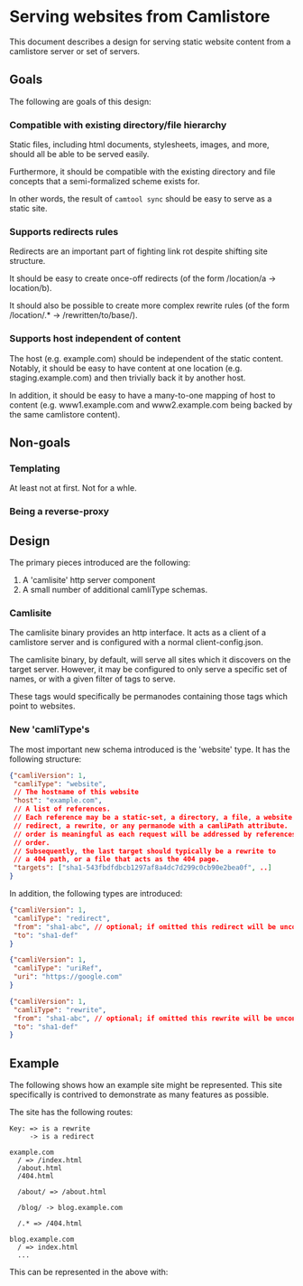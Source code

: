 # Serving websites from Camlistore

This document describes a design for serving static website content from a camlistore server or set of servers.

## Goals

The following are goals of this design:

### Compatible with existing directory/file hierarchy

Static files, including html documents, stylesheets, images, and more, should all be able to be served easily.

Furthermore, it should be compatible with the existing directory and file
concepts that a semi-formalized scheme exists for.

In other words, the result of `camtool sync` should be easy to serve as a static site.

### Supports redirects rules

Redirects are an important part of fighting link rot despite shifting site structure.

It should be easy to create once-off redirects (of the form /location/a -> location/b).

It should also be possible to create more complex rewrite rules (of the form /location/.\* -> /rewritten/to/base/).

### Supports host independent of content

The host (e.g. example.com) should be independent of the static content. Notably, it should be easy to have content at one location (e.g. staging.example.com) and then trivially back it by another host.

In addition, it should be easy to have a many-to-one mapping of host to content (e.g. www1.example.com and www2.example.com being backed by the same camlistore content).

## Non-goals

### Templating

At least not at first. Not for a whle.

### Being a reverse-proxy

## Design

The primary pieces introduced are the following:

1. A 'camlisite' http server component
1. A small number of additional camliType schemas.

### Camlisite

The camlisite binary provides an http interface. It acts as a client of a camlistore server and is configured with a normal client-config.json.

The camlisite binary, by default, will serve all sites which it discovers on
the target server. However, it may be configured to only serve a specific set
of names, or with a given filter of tags to serve.

These tags would specifically be permanodes containing those tags which point to websites.

### New 'camliType's

The most important new schema introduced is the 'website' type. It has the following structure:

```json
{"camliVersion": 1,
 "camliType": "website",
 // The hostname of this website
 "host": "example.com",
 // A list of references.
 // Each reference may be a static-set, a directory, a file, a website, a
 // redirect, a rewrite, or any permanode with a camliPath attribute.
 // order is meaningful as each request will be addressed by references in
 // order.
 // Subsequently, the last target should typically be a rewrite to 
 // a 404 path, or a file that acts as the 404 page.
 "targets": ["sha1-543fbdfdbcb1297af8a4dc7d299c0cb90e2bea0f", ..]
}
```

In addition, the following types are introduced:

```json
{"camliVersion": 1,
 "camliType": "redirect",
 "from": "sha1-abc", // optional; if omitted this redirect will be unconditional
 "to": "sha1-def"
}
```

```json
{"camliVersion": 1,
 "camliType": "uriRef",
 "uri": "https://google.com"
}
```

```json
{"camliVersion": 1,
 "camliType": "rewrite",
 "from": "sha1-abc", // optional; if omitted this rewrite will be unconditional
 "to": "sha1-def"
}
```


## Example

The following shows how an example site might be represented. This site
specifically is contrived to demonstrate as many features as possible.

The site has the following routes:

```
Key: => is a rewrite
     -> is a redirect

example.com
  / => /index.html
  /about.html
  /404.html
  
  /about/ => /about.html
  
  /blog/ -> blog.example.com

  /.* => /404.html

blog.example.com
  / => index.html
  ...
```

This can be represented in the above with:
